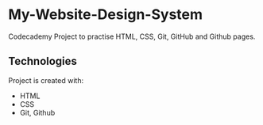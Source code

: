 # My-Website-Design-System

Codecademy Project to practise HTML, CSS, Git, GitHub and Github pages.

## Technologies

Project is created with:

* HTML
* CSS
* Git, Github
